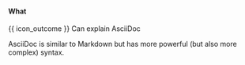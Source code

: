 <div id="title">

#### What

</div>

<span id="prereqs"></span>

<span id="outcomes">{{ icon_outcome }} Can explain AsciiDoc</span>

<div id="body">

AsciiDoc is similar to Markdown but has more powerful (but also more complex) syntax.

</div>

<div id="extras">
</div>